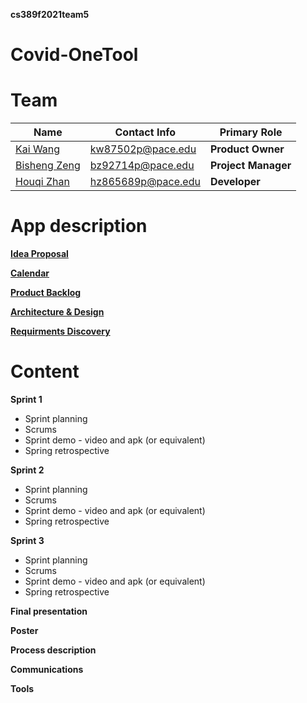 **cs389f2021team5**

# Covid-OneTool

# Team

| Name                                      | Contact Info      | Primary Role    |
| ----------------------------------------- | ----------------- | --------------- |
| [Kai Wang](https://github.com/CarviS0302)     | kw87502p@pace.edu | **Product Owner**    |
| [Bisheng Zeng](https://github.com/Besen-Zeng)       | bz92714p@pace.edu | **Project Manager**   |
| [Houqi Zhan](https://github.com/HouqiZhan) | hz865689p@pace.edu | **Developer** |

# App description

**[Idea Proposal](https://docs.google.com/document/d/10HzmWiZ-ZYNHuIuPu6Zc_sZbIoZLwivT6GTfsrmtq9M/edit)**

**[Calendar](https://calendar.google.com/calendar/u/0/r?cid=aXZoMmU3NjhzMjRkdGlxZWYwcXZvbzhxcjBAZ3JvdXAuY2FsZW5kYXIuZ29vZ2xlLmNvbQ)**

**[Product Backlog](https://docs.google.com/spreadsheets/d/1RePMRRWv7yBRKYANbVbAyTcsCUguQooIgWcC0NjKyNI/edit#gid=8)**

**[Architecture & Design](https://docs.google.com/document/d/1LkolHQe2s3tgM076YDKm34zMqBLKcNG2PJ8_w9CIGQ8/edit)**

**[Requirments Discovery](https://docs.google.com/document/d/1LkolHQe2s3tgM076YDKm34zMqBLKcNG2PJ8_w9CIGQ8/edit)**




# Content

**Sprint 1**

* Sprint planning
* Scrums
* Sprint demo - video and apk (or equivalent)
* Spring retrospective

**Sprint 2**

* Sprint planning
* Scrums
* Sprint demo - video and apk (or equivalent)
* Spring retrospective

**Sprint 3** 

* Sprint planning
* Scrums
* Sprint demo - video and apk (or equivalent)
* Spring retrospective

**Final presentation**

**Poster**

**Process description**

**Communications**

**Tools**
